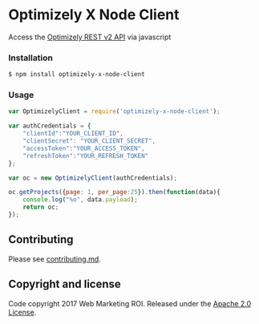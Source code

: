 # Optimizely X Node Client

Access the [Optimizely REST v2 API](opt-api) via javascript

### Installation

```bash
$ npm install optimizely-x-node-client
```

### Usage

```js
var OptimizelyClient = require('optimizely-x-node-client');

var authCredentials = {
    "clientId":"YOUR_CLIENT_ID",
    "clientSecret": "YOUR_CLIENT_SECRET",
    "accessToken":"YOUR_ACCESS_TOKEN",
    "refreshToken":"YOUR_REFRESH_TOKEN"
};

var oc = new OptimizelyClient(authCredentials);

oc.getProjects({page: 1, per_page:25}).then(function(data){ 
    console.log("%o", data.payload);
    return oc;
});
```

## Contributing

Please see [contributing.md](contributing.md).

## Copyright and license

Code copyright 2017 Web Marketing ROI. Released under the [Apache 2.0 License](http://www.apache.org/licenses/LICENSE-2.0).

[opt-api]:https://developers.optimizely.com/x/rest/v2/#attributes
